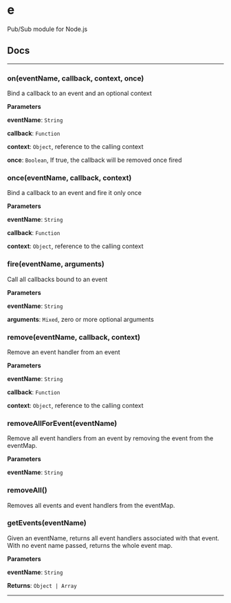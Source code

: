 # e
Pub/Sub module for Node.js

## Docs

* * *

### on(eventName, callback, context, once) 

Bind a callback to an event and an optional context

**Parameters**

**eventName**: `String`

**callback**: `Function`

**context**: `Object`, reference to the calling context

**once**: `Boolean`, If true, the callback will be removed once fired



### once(eventName, callback, context) 

Bind a callback to an event and fire it only once

**Parameters**

**eventName**: `String`

**callback**: `Function`

**context**: `Object`, reference to the calling context



### fire(eventName, arguments) 

Call all callbacks bound to an event

**Parameters**

**eventName**: `String`

**arguments**: `Mixed`, zero or more optional arguments



### remove(eventName, callback, context) 

Remove an event handler from an event

**Parameters**

**eventName**: `String`

**callback**: `Function`

**context**: `Object`, reference to the calling context



### removeAllForEvent(eventName) 

Remove all event handlers from an event
by removing the event from the eventMap.

**Parameters**

**eventName**: `String`



### removeAll() 

Removes all events and event handlers from the eventMap.



### getEvents(eventName) 

Given an eventName, returns all event handlers associated with that event.
With no event name passed, returns the whole event map.

**Parameters**

**eventName**: `String`

**Returns**: `Object | Array`



* * *
